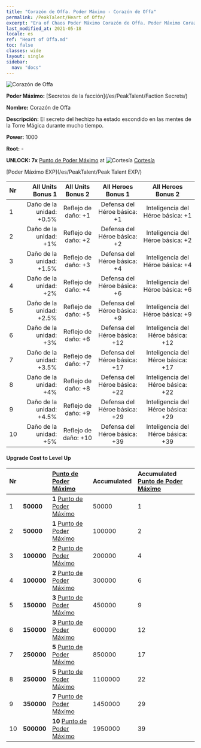 ```yaml
---
title: "Corazón de Offa. Poder Máximo - Corazón de Offa"
permalink: /PeakTalent/Heart of Offa/
excerpt: "Era of Chaos Poder Máximo Corazón de Offa. Poder Máximo Corazón de Offa. Corazón de Offa"
last_modified_at: 2021-05-18
locale: es
ref: "Heart of Offa.md"
toc: false
classes: wide
layout: single
sidebar:
  nav: "docs"
---
```


  ![Corazón de Offa](/images/pt/talent_3008.png)

  **Poder Máximo:** [Secretos de la facción](/es/PeakTalent/Faction Secrets/)

  **Nombre:** Corazón de Offa

  **Descripción:** El secreto del hechizo ha estado escondido en las mentes de la Torre Mágica durante mucho tiempo.

  **Power:** 1000

  **Root:** -

  **UNLOCK: 7x** [Punto de Poder Máximo](/ItemsES/con_934/) at ![Cortesía](/images/pt/talent_3006.png) [Cortesía](/es/PeakTalent/Chivalry/)

  [Poder Máximo EXP](/es/PeakTalent/Peak Talent EXP/)

  | Nr | All Units Bonus 1 | All Units Bonus 2 | All Heroes Bonus 1 | All Heroes Bonus 2 |
  |:---|--------------:|:-------------:|:-------------:|:-------------:|
  | 1 | Daño de la unidad: +0.5% | Reflejo de daño: +1 | Defensa del Héroe básica: +1 | Inteligencia del Héroe básica: +1 |
  | 2 | Daño de la unidad: +1% | Reflejo de daño: +2 | Defensa del Héroe básica: +2 | Inteligencia del Héroe básica: +2 |
  | 3 | Daño de la unidad: +1.5% | Reflejo de daño: +3 | Defensa del Héroe básica: +4 | Inteligencia del Héroe básica: +4 |
  | 4 | Daño de la unidad: +2% | Reflejo de daño: +4 | Defensa del Héroe básica: +6 | Inteligencia del Héroe básica: +6 |
  | 5 | Daño de la unidad: +2.5% | Reflejo de daño: +5 | Defensa del Héroe básica: +9 | Inteligencia del Héroe básica: +9 |
  | 6 | Daño de la unidad: +3% | Reflejo de daño: +6 | Defensa del Héroe básica: +12 | Inteligencia del Héroe básica: +12 |
  | 7 | Daño de la unidad: +3.5% | Reflejo de daño: +7 | Defensa del Héroe básica: +17 | Inteligencia del Héroe básica: +17 |
  | 8 | Daño de la unidad: +4% | Reflejo de daño: +8 | Defensa del Héroe básica: +22 | Inteligencia del Héroe básica: +22 |
  | 9 | Daño de la unidad: +4.5% | Reflejo de daño: +9 | Defensa del Héroe básica: +29 | Inteligencia del Héroe básica: +29 |
  | 10 | Daño de la unidad: +5% | Reflejo de daño: +10 | Defensa del Héroe básica: +39 | Inteligencia del Héroe básica: +39 |


#### Upgrade Cost to Level Up

  | Nr | <i class="fas fa-coins"/> | [Punto de Poder Máximo](/ItemsES/con_934/) | Accumulated <i class="fas fa-coins"/> | Accumulated [Punto de Poder Máximo](/ItemsES/con_934/) |
  |:---|:--------------|:-------------|:-------------|:-------------|
  | 1 | **50000** | **1** [Punto de Poder Máximo](/ItemsES/con_934/) | 50000 | 1 |
  | 2 | **50000** | **1** [Punto de Poder Máximo](/ItemsES/con_934/) | 100000 | 2 |
  | 3 | **100000** | **2** [Punto de Poder Máximo](/ItemsES/con_934/) | 200000 | 4 |
  | 4 | **100000** | **2** [Punto de Poder Máximo](/ItemsES/con_934/) | 300000 | 6 |
  | 5 | **150000** | **3** [Punto de Poder Máximo](/ItemsES/con_934/) | 450000 | 9 |
  | 6 | **150000** | **3** [Punto de Poder Máximo](/ItemsES/con_934/) | 600000 | 12 |
  | 7 | **250000** | **5** [Punto de Poder Máximo](/ItemsES/con_934/) | 850000 | 17 |
  | 8 | **250000** | **5** [Punto de Poder Máximo](/ItemsES/con_934/) | 1100000 | 22 |
  | 9 | **350000** | **7** [Punto de Poder Máximo](/ItemsES/con_934/) | 1450000 | 29 |
  | 10 | **500000** | **10** [Punto de Poder Máximo](/ItemsES/con_934/) | 1950000 | 39 |
